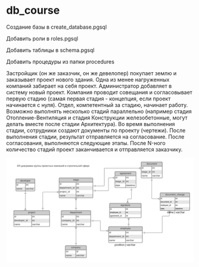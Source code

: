 # db_course

Создание базы в create_database.pgsql

Добавить роли в roles.pgsql

Добавить таблицы в schema.pgsql

Добавить процедуры из папки procedures

Застройщик (он же заказчик, он же девелопер) покупает землю и заказывает проект нового здания. Одна из менее нагруженных компаний забирает на себя проект. Администратор добавляет в систему новый проект. Компания проводит совещания и согласовывает первую стадию (самая первая стадия - концепция, если проект начинается с нуля). Отдел, компетентный за стадию, начинает работу. Возможно выполнять несколько стадий параллельно (например стадия Отопление-Вентиляция и стадия Конструкции железобетонные, могут делать вместе после стадии Архитектура). Во время выполнения стадии, сотрудники создают документы по проекту (чертежи). После выполнения стадии, результат отправляется на согласование. После согласования, выполняются следующие этапы. После N-ного количество стадий проект заканчивается и отправляется заказчику.

![](https://raw.githubusercontent.com/nekochanoide/db_course/main/ER%20model.jpg)
